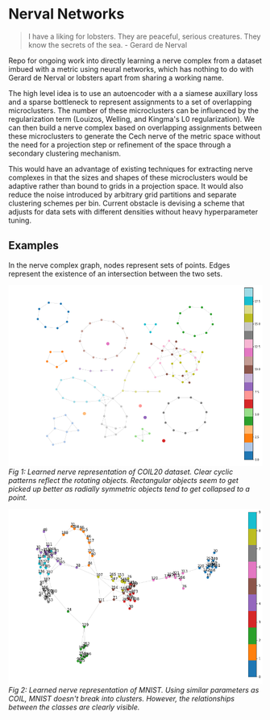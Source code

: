 # Nerval Networks

>  I have a liking for lobsters. They are peaceful, serious creatures. They know the secrets of the sea. - Gerard de Nerval

Repo for ongoing work into directly learning a nerve complex from a dataset 
imbued with a metric using neural networks, which has nothing to do with Gerard de Nerval or lobsters apart from sharing a working name. 

The high level idea is to use an autoencoder with a a siamese auxillary loss
 and a sparse bottleneck to represent assignments to a set of overlapping 
 microclusters. The number of these microclusters can be influenced by the 
 regularization term (Louizos, Welling, and Kingma's L0 regularization). We 
 can then build a nerve complex based on overlapping assignments between 
 these microclusters to generate the Cech nerve of the metric space without
  the need for a projection step or refinement of the space through a 
  secondary clustering mechanism. 
  
This would have an advantage of existing techniques for extracting nerve complexes 
in that the sizes and shapes of these microclusters would be adaptive rather
 than bound to grids in a projection space. It would also reduce the noise 
 introduced by arbitrary grid partitions and separate clustering schemes 
 per bin. Current obstacle is devising a scheme that 
  adjusts for data sets with different densities without heavy hyperparameter tuning.

## Examples

In the nerve complex graph, nodes represent sets of points. Edges represent the existence of an
intersection between the two sets.

!["Coil20"](images/coil.png)
*Fig 1: Learned nerve representation of COIL20 dataset. Clear cyclic patterns 
reflect the rotating objects. Rectangular objects seem to get picked up better
as radially symmetric objects tend to get collapsed to a point.*

!["mnist"](images/mnist.png)
*Fig 2: Learned nerve representation of MNIST. Using similar parameters as COIL,
MNIST doesn't break into clusters. However, the relationships between the classes
are clearly visible.*
